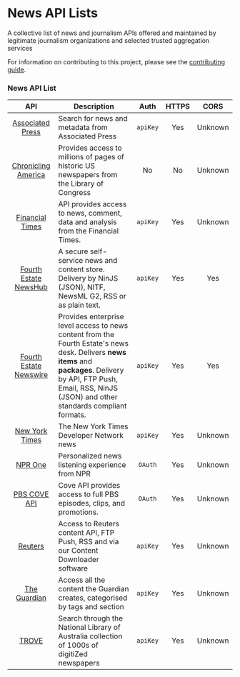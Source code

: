 # News API Lists  


A collective list of news and journalism APIs offered and maintained by legitimate journalism organizations and selected trusted aggregation services

For information on contributing to this project, please see the [contributing guide](https://github.com/FourthEstateOrg/News-API-List/blob/main/CONTRIBUTING.md).


### News API List

|                                 API                                 | Description                                                                                 |   Auth   | HTTPS |  CORS   |
| :-----------------------------------------------------------------: | ------------------------------------------------------------------------------------------- | :------: | :---: | :-----: |
|            [Associated Press](https://developer.ap.org/)            | Search for news and metadata from Associated Press                                          | `apiKey` |  Yes  | Unknown |
| [Chronicling America](http://chroniclingamerica.loc.gov/about/api/) | Provides access to millions of pages of historic US newspapers from the Library of Congress |    No    |  No   | Unknown |
|          [Financial Times](https://developer.ft.com/)          | API provides access to news, comment, data and analysis from the Financial Times.                                                                                  | `apiKey`  |  Yes  | Unknown |
|          [Fourth Estate NewsHub](https://newshub.fourthestate.org)          | A secure self-service news and content store. Delivery by NinJS (JSON), NITF, NewsML G2, RSS or as plain text.                                                                                  | `apiKey`  |  Yes  | Yes |
|          [Fourth Estate Newswire](https://www.fourthestate.org/services/newswire/)          | Provides enterprise level access to news content from the Fourth Estate's news desk.  Delivers **news items** and **packages**. Delivery by API, FTP Push, Email, RSS, NinJS (JSON) and other standards compliant formats.                                                                                 | `apiKey`  |  Yes  | Yes |
|          [New York Times](https://developer.nytimes.com/)           | The New York Times Developer Network news                                                                               | `apiKey` |  Yes  | Unknown |
|                 [NPR One](http://dev.npr.org/api/)                  | Personalized news listening experience from NPR                                             | `OAuth`  |  Yes  | Unknown |
|                 [PBS COVE API](http://dev.npr.org/api/)                  | Cove API provides access to full PBS episodes, clips, and promotions.                                            | `OAuth`  |  Yes  | Unknown |
|                 [Reuters](https://www.reutersagency.com/en/platforms/api-feeds/)                  | Access to Reuters content API, FTP Push, RSS and via our Content Downloader software                                             | `apiKey`  |  Yes  | Unknown |
|        [The Guardian](http://open-platform.theguardian.com/)        | Access all the content the Guardian creates, categorised by tags and section                | `apiKey` |  Yes  | Unknown |
|        [TROVE](https://trove.nla.gov.au/about/create-something/using-api)        | Search through the National Library of Australia collection of 1000s of digitiZed newspapers                | `apiKey` |  Yes  | Unknown |


